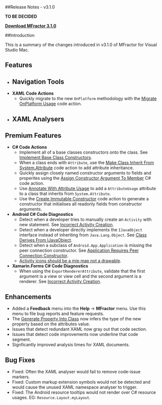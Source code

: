 
##Release Notes - v3.1.0

**TO BE DECIDED**

**[Download MFractor 3.1.0](http://addins.mfractor.com/releases/3.01.00/MFractor.MFractor_3.01.00.mpack)**

##Introduction

This is a summary of the changes introduced in v3.1.0 of MFractor for Visual Studio Mac.


## Features

 - **Navigation Tools**
    -
 - **XAML Code Actions**
    - Quickly migrate to the new `OnPlatform` methodology with the [Migrate OnPlatform Usage](/code-actions/xaml/refactor/#migrate-onplatform-usage) code action.
 - **XAML Analysers**
    -


## Premium Features

- **C# Code Actions**
    - Implement all of a base classes constructors onto the class. See [Implement Base Class Constructors](/code-actions/csharp/#implement-base-class-constructors).
    - When a class ends with `Attribute`, use the [Make Class Inherit From System.Attribute](/code-actions/csharp/#make-class-inherit-from-systemattribute) code action to add attribute inheritance.
    - Quickly assign closely named constructor arguments to fields and properites using the [Assign Constructor Argument To Member](/code-actions/csharp/#assign-constructor-argument-to-member) C# code action.
    - Use [Annotate With Attribute Usage](/code-actions/csharp/#annotate-with-attribute-usage) to add a `AttributeUsage` attribute to a class that inherits from `System.Attribute`.
    - Use the [Create Immutable Constructor](/code-actions/csharp/#create-immutable-constructor) code action to generate a constructor that initialises all readonly fields from constructor arguments.
- **Android C# Code Diagnostics**
    - Detect when a developer tries to manually create an `Activity` with new statement. See [Incorrect Activity Creation](/code-analysis/csharp/android/#incorrect-activity-creation).
    - Detect when a developer directly implements the `IJavaObject` interface instead of inheriting from `Java.Lang.Object`. See [Class Derives From IJavaObject](/code-analysis/csharp/android#class-derives-from-ijavaobject).
    - Detect when a subclass of `Android.App.Application` is missing the peer connection constructor. See [Application Requires Peer Connection Constructor](/code-analysis/csharp/android/#application-requires-peer-connection-constructor).
    - [Activity icons should be a mip map not a drawable](/code-analysis/csharp/android/#activity-icon-should-be-mip-map).
- **Xamarin.Forms C# Code Diagnostics**
    - When using the `ExportRendererAttribute`, validate that the first argument is a view or view cell and the second argument is a renderer. See [Incorrect Activity Creation](/code-analysis/csharp/xamarin-forms/#validate-exportrendererattribute-usages).

## Enhancements

 - Added a **Feedback** menu into the **Help** -> **MFractor** menu. Use this menu to file bug reports and feature requests.
 - The [Generate Property Into Class](/code-actions/xaml/fix/#generate-property-into-class) now infers the type of the new property based on the attributes value.
 - Issues that detect redundant XAML now gray out that code section.
 - Issues that detect code improvements now underline that code segment.
 - Signficantly improved analysis times for XAML documents.

## Bug Fixes

 - Fixed: Often the XAML analyser would fail to remove code-issue markers.
 - Fixed: Custom markup extension symbols would not be detected and would cause the unused XAML namespace analyser to trigger.
 - Fixed: The Android resource tooltips would not render over C# resource usages. EG: `Resource.Layout.myLayout`.
